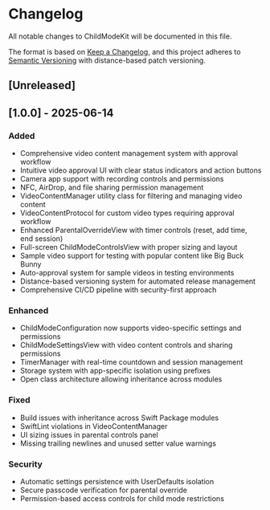 # Changelog

All notable changes to ChildModeKit will be documented in this file.

The format is based on [Keep a Changelog](https://keepachangelog.com/en/1.0.0/),
and this project adheres to [Semantic Versioning](https://semver.org/spec/v2.0.0.html) with distance-based patch versioning.

## [Unreleased]

## [1.0.0] - 2025-06-14

### Added
- Comprehensive video content management system with approval workflow
- Intuitive video approval UI with clear status indicators and action buttons
- Camera app support with recording controls and permissions
- NFC, AirDrop, and file sharing permission management
- VideoContentManager utility class for filtering and managing video content
- VideoContentProtocol for custom video types requiring approval workflow
- Enhanced ParentalOverrideView with timer controls (reset, add time, end session)
- Full-screen ChildModeControlsView with proper sizing and layout
- Sample video support for testing with popular content like Big Buck Bunny
- Auto-approval system for sample videos in testing environments
- Distance-based versioning system for automated release management
- Comprehensive CI/CD pipeline with security-first approach

### Enhanced
- ChildModeConfiguration now supports video-specific settings and permissions
- ChildModeSettingsView with video content controls and sharing permissions
- TimerManager with real-time countdown and session management
- Storage system with app-specific isolation using prefixes
- Open class architecture allowing inheritance across modules

### Fixed
- Build issues with inheritance across Swift Package modules
- SwiftLint violations in VideoContentManager
- UI sizing issues in parental controls panel
- Missing trailing newlines and unused setter value warnings

### Security
- Automatic settings persistence with UserDefaults isolation
- Secure passcode verification for parental override
- Permission-based access controls for child mode restrictions
